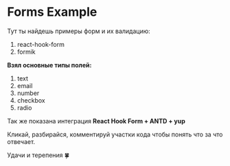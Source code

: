 # Forms Example

Тут ты найдешь примеры форм и их валидацию:

1. react-hook-form
2. formik

**Взял основные типы полей:**

1. text
2. email
3. number
4. checkbox
5. radio


Так же показана интеграция **React Hook Form + ANTD + yup**

Кликай, разбирайся, комментируй участки кода чтобы понять что за что отвечает.

Удачи и терепения 🍀
